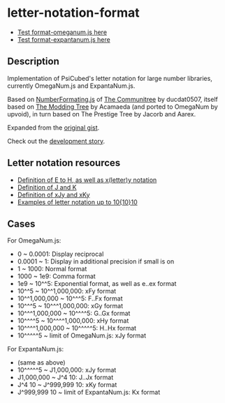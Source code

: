 # letter-notation-format
* [Test format-omeganum.js here](https://cloudytheconqueror.github.io/letter-notation-format/)
* [Test format-expantanum.js here](https://cloudytheconqueror.github.io/letter-notation-format/expantanum.html)

## Description
Implementation of PsiCubed's letter notation for large number libraries, currently OmegaNum.js and ExpantaNum.js.

Based on [NumberFormating.js](https://github.com/ducdat0507/communitree/blob/f340af964c259a84d3847010ee759888708535b5/js/utils/NumberFormating.js) of [The Communitree](https://ducdat0507.github.io/communitree/) by ducdat0507, itself based on [The Modding Tree](https://github.com/Acamaeda/The-Modding-Tree) by Acamaeda (and ported to OmegaNum by upvoid), in turn based on The Prestige Tree by Jacorb and Aarex.

Expanded from the [original gist](https://gist.github.com/cloudytheconqueror/10dc9c5698de3a630a01e53bb968a63e).

Check out the [development story](https://github.com/cloudytheconqueror/letter-notation-format/blob/main/docs/dev-story.md).

## Letter notation resources
* [Definition of E to H, as well as x(letter)y notation](https://googology.wikia.org/wiki/User_blog:PsiCubed2/My_Letter_Notation)
* [Definition of J and K](https://googology.wikia.org/wiki/User_blog:PsiCubed2/Letter_Notation_Part_II)
* [Definition of xJy and xKy](https://googology.wikia.org/wiki/User_blog:PsiCubed2/Letter_Notation_Part_III)
* [Examples of letter notation up to 10{10}10](https://googology.wikia.org/wiki/User_blog:PsiCubed2/This_Wiki%27s_%22List_of_Googolisms%22_translated_to_Letter_Notation)

## Cases
For OmegaNum.js:
* 0 ~ 0.0001: Display reciprocal
* 0.0001 ~ 1: Display in additional precision if small is on
* 1 ~ 1000: Normal format
* 1000 ~ 1e9: Comma format
* 1e9 ~ 10^^5: Exponential format, as well as e..ex format
* 10^^5 ~ 10^^1,000,000: xFy format
* 10^^1,000,000 ~ 10^^^5: F..Fx format
* 10^^^5 ~ 10^^^1,000,000: xGy format
* 10^^^1,000,000 ~ 10^^^^5: G..Gx format
* 10^^^^5 ~ 10^^^^1,000,000: xHy format
* 10^^^^1,000,000 ~ 10^^^^^5: H..Hx format
* 10^^^^^5 ~ limit of OmegaNum.js: xJy format

For ExpantaNum.js:
* (same as above)
* 10^^^^^5 ~ J1,000,000: xJy format
* J1,000,000 ~ J^4 10: J..Jx format
* J^4 10 ~ J^999,999 10: xKy format
* J^999,999 10 ~ limit of ExpantaNum.js: Kx format
